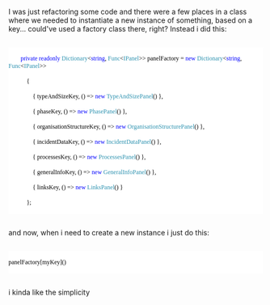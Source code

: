 I was just refactoring some code and there were a few places in a class where we needed to instantiate a new instance of something, based on a key... could've used a factory class there, right? Instead i did this:

<code>
<div style="font-family: Consolas; font-size: 9pt; color: black; background: white;">
<p style="margin: 0px;">&nbsp;&nbsp;&nbsp; &nbsp;&nbsp;&nbsp; <span style="color: blue;">private</span> <span style="color: blue;">readonly</span> <span style="color: #2b91af;">Dictionary</span>&lt;<span style="color: blue;">string</span>, <span style="color: #2b91af;">Func</span>&lt;<span style="color: #2b91af;">IPanel</span>&gt;&gt; panelFactory = <span style="color: blue;">new</span> <span style="color: #2b91af;">Dictionary</span>&lt;<span style="color: blue;">string</span>, <span style="color: #2b91af;">Func</span>&lt;<span style="color: #2b91af;">IPanel</span>&gt;&gt;</p>
<p style="margin: 0px;">&nbsp;&nbsp;&nbsp; &nbsp;&nbsp;&nbsp; &nbsp;&nbsp;&nbsp; {</p>
<p style="margin: 0px;">&nbsp;&nbsp;&nbsp; &nbsp;&nbsp;&nbsp; &nbsp;&nbsp;&nbsp; &nbsp;&nbsp;&nbsp; { typeAndSizeKey, () =&gt; <span style="color: blue;">new</span> <span style="color: #2b91af;">TypeAndSizePanel</span>() },</p>
<p style="margin: 0px;">&nbsp;&nbsp;&nbsp; &nbsp;&nbsp;&nbsp; &nbsp;&nbsp;&nbsp; &nbsp;&nbsp;&nbsp; { phaseKey, () =&gt; <span style="color: blue;">new</span> <span style="color: #2b91af;">PhasePanel</span>() },</p>
<p style="margin: 0px;">&nbsp;&nbsp;&nbsp; &nbsp;&nbsp;&nbsp; &nbsp;&nbsp;&nbsp; &nbsp;&nbsp;&nbsp; { organisationStructureKey, () =&gt; <span style="color: blue;">new</span> <span style="color: #2b91af;">OrganisationStructurePanel</span>() },</p>
<p style="margin: 0px;">&nbsp;&nbsp;&nbsp; &nbsp;&nbsp;&nbsp; &nbsp;&nbsp;&nbsp; &nbsp;&nbsp;&nbsp; { incidentDataKey, () =&gt; <span style="color: blue;">new</span> <span style="color: #2b91af;">IncidentDataPanel</span>() },</p>
<p style="margin: 0px;">&nbsp;&nbsp;&nbsp; &nbsp;&nbsp;&nbsp; &nbsp;&nbsp;&nbsp; &nbsp;&nbsp;&nbsp; { processesKey, () =&gt; <span style="color: blue;">new</span> <span style="color: #2b91af;">ProcessesPanel</span>() },</p>
<p style="margin: 0px;">&nbsp;&nbsp;&nbsp; &nbsp;&nbsp;&nbsp; &nbsp;&nbsp;&nbsp; &nbsp;&nbsp;&nbsp; { generalInfoKey, () =&gt; <span style="color: blue;">new</span> <span style="color: #2b91af;">GeneralInfoPanel</span>() },</p>
<p style="margin: 0px;">&nbsp;&nbsp;&nbsp; &nbsp;&nbsp;&nbsp; &nbsp;&nbsp;&nbsp; &nbsp;&nbsp;&nbsp; { linksKey, () =&gt; <span style="color: blue;">new</span> <span style="color: #2b91af;">LinksPanel</span>() }</p>
<p style="margin: 0px;">&nbsp;&nbsp;&nbsp; &nbsp;&nbsp;&nbsp; &nbsp;&nbsp;&nbsp; };</p>
</div>
</code>

and now, when i need to create a new instance i just do this:

<code>
<div style="font-family: Consolas; font-size: 9pt; color: black; background: white;">
<p style="margin: 0px;">panelFactory[myKey]()</p>
</div>
</code>

i kinda like the simplicity
